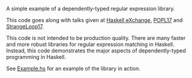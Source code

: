 A simple example of a dependently-typed regular expression library.

This code goes along with talks given at 
[Haskell eXchange](https://skillsmatter.com/skillscasts/12195-keynote-dependent-types-in-haskell),
[POPL17](../talks/influence.pptx) and
[StrangeLoop17](../talks/strangeloop17.pptx).

This code is not intended to be production quality. There are many faster and
more robust libraries for regular expression matching in Haskell. Instead,
this code demonstrates the major aspects of dependently-typed programming in
Haskell.

See [Example.hs](Example.hs) for an example of the library in action.
